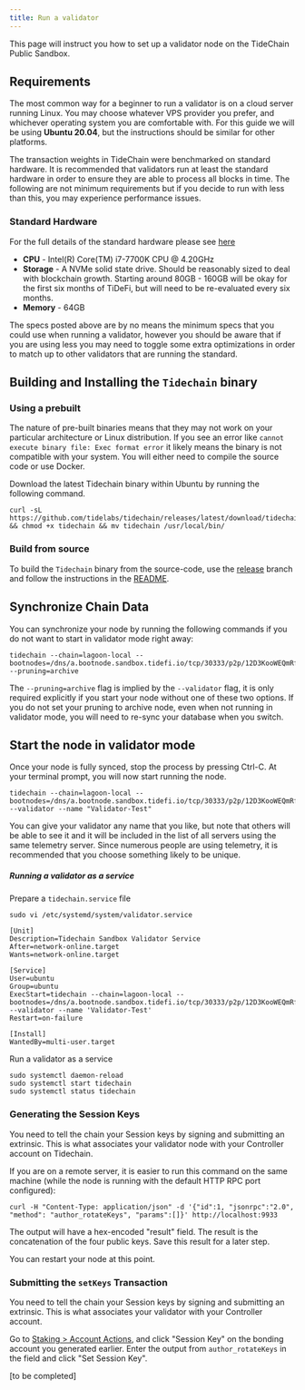 ```yaml
---
title: Run a validator
---
```


This page will instruct you how to set up a validator node on the TideChain Public Sandbox.

## Requirements

The most common way for a beginner to run a validator is on a cloud server running Linux. You may choose whatever VPS provider you prefer, and whichever operating system you are comfortable with. For this guide we will be using **Ubuntu 20.04**, but the instructions should be similar for other platforms.

The transaction weights in TideChain were benchmarked on standard hardware. It is recommended that validators run at least the standard hardware in order to ensure they are able to process all blocks in time. The following are not minimum requirements but if you decide to run with less than this, you may experience performance issues.

### Standard Hardware

For the full details of the standard hardware please see [here](https://github.com/paritytech/substrate/pull/5848)

- **CPU** - Intel(R) Core(TM) i7-7700K CPU @ 4.20GHz
- **Storage** - A NVMe solid state drive. Should be reasonably sized to deal with blockchain growth. Starting around 80GB - 160GB will be okay for the first six months of TiDeFi, but will need to be re-evaluated every six months.
- **Memory** - 64GB

The specs posted above are by no means the minimum specs that you could use when running a validator, however you should be aware that if you are using less you may need to toggle some extra optimizations in order to match up to other validators that are running the standard.

## Building and Installing the `Tidechain` binary

### Using a prebuilt

The nature of pre-built binaries means that they may not work on your particular architecture or Linux distribution. If you see an error like `cannot execute binary file: Exec format error` it likely means the binary is not compatible with your system. You will either need to compile the source code or use Docker.

Download the latest Tidechain binary within Ubuntu by running the following command.

```
curl -sL https://github.com/tidelabs/tidechain/releases/latest/download/tidechain && chmod +x tidechain && mv tidechain /usr/local/bin/
```

### Build from source

To build the `Tidechain` binary from the source-code, use the [release](https://github.com/tidelabs/tidechain/tree/release) branch and follow the instructions in the [README](../README.md#build-from-source).

## Synchronize Chain Data

You can synchronize your node by running the following commands if you do not want to start in validator mode right away:

```
tidechain --chain=lagoon-local --bootnodes=/dns/a.bootnode.sandbox.tidefi.io/tcp/30333/p2p/12D3KooWEQmRfrvLbDcmxm8dGpFqkpeyUm5rLTY2SjKH9VJxE7rj --pruning=archive
```

The `--pruning=archive` flag is implied by the `--validator` flag, it is only required explicitly if you start your node without one of these two options. If you do not set your pruning to archive node, even when not running in validator mode, you will need to re-sync your database when you switch.

## Start the node in validator mode

Once your node is fully synced, stop the process by pressing Ctrl-C. At your terminal prompt, you will now start running the node.

```
tidechain --chain=lagoon-local --bootnodes=/dns/a.bootnode.sandbox.tidefi.io/tcp/30333/p2p/12D3KooWEQmRfrvLbDcmxm8dGpFqkpeyUm5rLTY2SjKH9VJxE7rj --validator --name "Validator-Test"
```

You can give your validator any name that you like, but note that others will be able to see it and it will be included in the list of all servers using the same telemetry server. Since numerous people are using telemetry, it is recommended that you choose something likely to be unique.

##### Running a validator as a service

Prepare a `tidechain.service` file

```
sudo vi /etc/systemd/system/validator.service
```

```
[Unit]
Description=Tidechain Sandbox Validator Service
After=network-online.target
Wants=network-online.target

[Service]
User=ubuntu
Group=ubuntu
ExecStart=tidechain --chain=lagoon-local --bootnodes=/dns/a.bootnode.sandbox.tidefi.io/tcp/30333/p2p/12D3KooWEQmRfrvLbDcmxm8dGpFqkpeyUm5rLTY2SjKH9VJxE7rj --validator --name 'Validator-Test'
Restart=on-failure

[Install]
WantedBy=multi-user.target
```

Run a validator as a service

```
sudo systemctl daemon-reload
sudo systemctl start tidechain
sudo systemctl status tidechain
```

### Generating the Session Keys

You need to tell the chain your Session keys by signing and submitting an extrinsic. This is what associates your validator node with your Controller account on Tidechain.

If you are on a remote server, it is easier to run this command on the same machine (while the node is running with the default HTTP RPC port configured):

```
curl -H "Content-Type: application/json" -d '{"id":1, "jsonrpc":"2.0", "method": "author_rotateKeys", "params":[]}' http://localhost:9933
```

The output will have a hex-encoded "result" field. The result is the concatenation of the four public keys. Save this result for a later step.

You can restart your node at this point.

### Submitting the `setKeys` Transaction

You need to tell the chain your Session keys by signing and submitting an extrinsic. This is what associates your validator with your Controller account.

Go to [Staking > Account Actions](#), and click "Session Key" on the bonding account you generated earlier. Enter the output from `author_rotateKeys` in the field and click "Set Session Key".

[to be completed]
